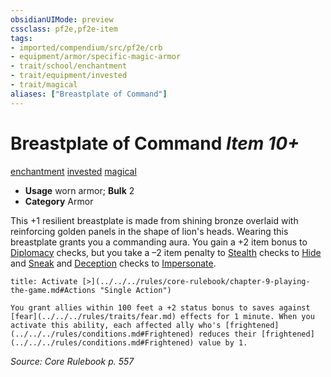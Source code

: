 ```yaml
---
obsidianUIMode: preview
cssclass: pf2e,pf2e-item
tags:
- imported/compendium/src/pf2e/crb
- equipment/armor/specific-magic-armor 
- trait/school/enchantment
- trait/equipment/invested
- trait/magical
aliases: ["Breastplate of Command"]
---
```

# Breastplate of Command *Item 10+*  
[enchantment](enchantment.md)  [invested](invested.md)  [magical](magical.md)  

- **Usage** worn armor; **Bulk** 2
- **Category** Armor

This +1 resilient breastplate is made from shining bronze overlaid with reinforcing golden panels in the shape of lion's heads. Wearing this breastplate grants you a commanding aura. You gain a +2 item bonus to [Diplomacy](../../skills.md#Diplomacy) checks, but you take a –2 item penalty to [Stealth](../../skills.md#Stealth) checks to [Hide](rules/actions/hide.md) and [Sneak](sneak.md) and [Deception](../../skills.md#Deception) checks to [Impersonate](impersonate.md).

```ad-embed-ability
title: Activate [>](../../../rules/core-rulebook/chapter-9-playing-the-game.md#Actions "Single Action")

You grant allies within 100 feet a +2 status bonus to saves against [fear](../../../rules/traits/fear.md) effects for 1 minute. When you activate this ability, each affected ally who's [frightened](../../../rules/conditions.md#Frightened) reduces their [frightened](../../../rules/conditions.md#Frightened) value by 1.
```

*Source: Core Rulebook p. 557*
